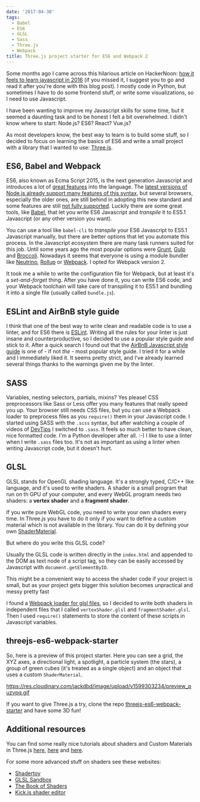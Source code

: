 ```yaml
---
date: '2017-04-30'
tags:
  - Babel
  - ES6
  - GLSL
  - Sass
  - Three.js
  - Webpack
title: Three.js project starter for ES6 and Webpack 2
---
```


Some months ago I came across this hilarious article on HackerNoon: [how it feels to learn javascript in 2016](https://hackernoon.com/how-it-feels-to-learn-javascript-in-2016-d3a717dd577f) (if you missed it, I suggest you to go and read it after you're done with this blog post). I mostly code in Python, but sometimes I have to do some frontend stuff, or write some visualizations, so I need to use Javascript.

I have been wanting to improve my Javascript skills for some time, but it seemed a daunting task and to be honest I felt a bit overwhelmed. I didn't know where to start: Node.js? ES6? React? Vue.js?

As most developers know, the best way to learn is to build some stuff, so I decided to focus on learning the basics of ES6 and write a small project with a library that I wanted to use: [Three.js](https://threejs.org/).

## ES6, Babel and Webpack

ES6, also known as Ecma Script 2015, is the next generation Javascript and introduces a lot of [great features](https://babeljs.io/learn-es2015/) into the language. The [latest versions of Node.js already support many features of this syntax](https://nodejs.org/en/docs/es6/), but several browsers, especially the older ones, are still behind in adopting this new standard and some features are still [not fully supported](https://caniuse.com/#search=es6). Luckily there are some great tools, like [Babel](https://babeljs.io/), that let you write ES6 Javascript and _transpile_ it to ES5.1 Javascript (or any other version you want).

You can use a tool like `babel-cli` to _transpile_ your ES6 Javascript to ES5.1 Javascript manually, but there are better options that let you automate this process. In the Javascript ecosystem there are many task runners suited for this job. Until some years ago the most popular options were [Grunt](https://gruntjs.com/), [Gulp](https://gulpjs.com/) and [Broccoli](https://broccolijs.com/). Nowadays it seems that everyone is using a module bundler like [Neutrino](https://www.npmjs.com/package/neutrino), [Rollup](https://rollupjs.org/) or [Webpack](https://webpack.github.io/). I opted for Webpack version 2.

It took me a while to write the configuration file for Webpack, but at least it's a _set-and-forget_ thing.
After you have done it, you can write ES6 code, and your Webpack toolchain will take care of transpiling it to ES5.1 and bundling it into a single file (usually called `bundle.js`).

## ESLint and AirBnB style guide

I think that one of the best way to write clean and readable code is to use a linter, and for ES6 there is [ESLint](https://eslint.org/). Writing all the rules for your linter is just insane and counterproductive, so I decided to use a popular style guide and stick to it. After a quick search I found out that the [AirBnB Javascript style guide](https://github.com/airbnb/javascript) is one of - if not _the_ - most popular style guide. I tried it for a while and I immediately liked it. It seems pretty strict, and I've already learned several things thanks to the warnings given me by the linter.

## SASS

Variables, nesting selectors, partials, mixins? Yes please! CSS preprocessors like Sass or Less offer you many features that really speed you up. Your browser still needs CSS files, but you can use a Webpack loader to preprocess files as you `require()` them in your Javascript code.
I started using SASS with the `.scss` syntax, but after watching a couple of videos of [DevTips](https://www.youtube.com/channel/UCyIe-61Y8C4_o-zZCtO4ETQ) I switched to `.sass`. It feels so much better to have clean, nice formatted code. I'm a Python developer after all. :-)
I like to use a linter when I write `.sass` files too. It's not as important as using a linter when writing Javascript code, but it doesn't hurt.

## GLSL

GLSL stands for OpenGL shading language. It's a strongly typed, C/C++ like language, and it's used to write shaders.
A shader is a small program that run on th GPU of your computer, and every WebGL program needs two shaders: a **vertex shader** and a **fragment shader**.

If you write pure WebGL code, you need to write your own shaders every time. In Three.js you have to do it only if you want to define a custom material which is not available in the library. You can do it by defining your own [ShaderMaterial](https://threejs.org/docs/#api/materials/ShaderMaterial).

But where do you write this GLSL code?

Usually the GLSL code is written directly in the `index.html` and appended to the DOM as text node of a script tag, so they can be easily accessed by Javascript with `document.getElementByID`.

This might be a convenient way to access the shader code if your project is small, but as your project gets bigger this solution becomes unpractical and messy pretty fast

I found a [Webpack loader for glsl files](https://www.npmjs.com/package/webpack-glsl-loader), so I decided to write both shaders in independent files that I called `vertexShader.glsl` and `fragmentShader.glsl`. Then I used `require()` statements to store the content of these scripts in Javascript variables.

## threejs-es6-webpack-starter

So, here is a preview of this project starter. Here you can see a grid, the XYZ axes, a directional light, a spotlight, a particle system (the stars), a group of green cubes (it's treated as a single object) and an object that uses a custom `ShaderMaterial`.

https://res.cloudinary.com/jackdbd/image/upload/v1599303234/preview_puzvpq.gif

If you want to give Three.js a try, clone the repo [threejs-es6-webpack-starter](https://github.com/jackdbd/threejs-es6-webpack-starter) and have some 3D fun!

## Additional resources

You can find some really nice tutorials about shaders and Custom Materials in Three.js [here](https://blog.cjgammon.com/threejs-custom-shader-material), [here](https://github.com/Jam3/jam3-lesson-webgl-shader-threejs) and [here](https://aerotwist.com/tutorials/an-introduction-to-shaders-part-1/).

For some more advanced stuff on shaders see these websites:

- [Shadertoy](https://www.shadertoy.com/)
- [GLSL Sandbox](https://glslsandbox.com/)
- [The Book of Shaders](https://thebookofshaders.com/)
- [Kick.js shader editor](https://www.kickjs.org/example/shader_editor/shader_editor.html)
